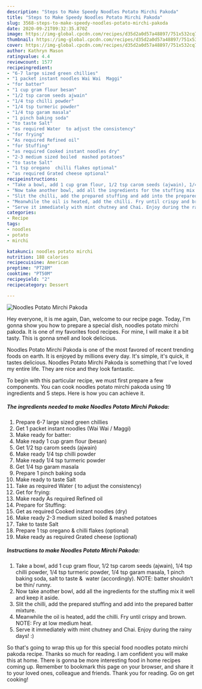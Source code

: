 ```yaml
---
description: "Steps to Make Speedy Noodles Potato Mirchi Pakoda"
title: "Steps to Make Speedy Noodles Potato Mirchi Pakoda"
slug: 3568-steps-to-make-speedy-noodles-potato-mirchi-pakoda
date: 2020-09-21T09:32:35.870Z
image: https://img-global.cpcdn.com/recipes/d35d2a0d57a48897/751x532cq70/noodles-potato-mirchi-pakoda-recipe-main-photo.jpg
thumbnail: https://img-global.cpcdn.com/recipes/d35d2a0d57a48897/751x532cq70/noodles-potato-mirchi-pakoda-recipe-main-photo.jpg
cover: https://img-global.cpcdn.com/recipes/d35d2a0d57a48897/751x532cq70/noodles-potato-mirchi-pakoda-recipe-main-photo.jpg
author: Kathryn Mason
ratingvalue: 4.4
reviewcount: 1577
recipeingredient:
- "6-7 large sized green chillies"
- "1 packet instant noodles Wai Wai  Maggi"
- "for batter"
- "1 cup gram flour besan"
- "1/2 tsp carom seeds ajwain"
- "1/4 tsp chilli powder"
- "1/4 tsp turmeric powder"
- "1/4 tsp garam masala"
- "1 pinch baking soda"
- "to taste Salt"
- "as required Water  to adjust the consistency"
- "for frying"
- "As required Refined oil"
- "for Stuffing"
- "as required Cooked instant noodles dry"
- "2-3 medium sized boiled  mashed potatoes"
- "to taste Salt"
- "1 tsp oregano  chilli flakes optional"
- "as required Grated cheese optional"
recipeinstructions:
- "Take a bowl, add 1 cup gram flour, 1/2 tsp carom seeds (ajwain), 1/4 tsp chilli powder, 1/4 tsp turmeric powder, 1/4 tsp garam masala, 1 pinch baking soda, salt to taste &amp;  water (accordingly). NOTE: batter shouldn’t be thin/ runny."
- "Now take another bowl, add all the ingredients for the stuffing mix it well and keep it aside."
- "Slit the chilli, add the prepared stuffing and add into the prepared batter mixture."
- "Meanwhile the oil is heated, add the chilli. Fry until crispy and brown. NOTE: Fry at low medium heat."
- "Serve it immediately with mint chutney and Chai. Enjoy during the rainy days! :)"
categories:
- Recipe
tags:
- noodles
- potato
- mirchi

katakunci: noodles potato mirchi 
nutrition: 188 calories
recipecuisine: American
preptime: "PT28M"
cooktime: "PT50M"
recipeyield: "2"
recipecategory: Dessert

---
```



![Noodles Potato Mirchi Pakoda](https://img-global.cpcdn.com/recipes/d35d2a0d57a48897/751x532cq70/noodles-potato-mirchi-pakoda-recipe-main-photo.jpg)

Hey everyone, it is me again, Dan, welcome to our recipe page. Today, I'm gonna show you how to prepare a special dish, noodles potato mirchi pakoda. It is one of my favorites food recipes. For mine, I will make it a bit tasty. This is gonna smell and look delicious.



Noodles Potato Mirchi Pakoda is one of the most favored of recent trending foods on earth. It is enjoyed by millions every day. It's simple, it's quick, it tastes delicious. Noodles Potato Mirchi Pakoda is something that I've loved my entire life. They are nice and they look fantastic.


To begin with this particular recipe, we must first prepare a few components. You can cook noodles potato mirchi pakoda using 19 ingredients and 5 steps. Here is how you can achieve it.

<!--inarticleads1-->

##### The ingredients needed to make Noodles Potato Mirchi Pakoda:

1. Prepare 6-7 large sized green chillies
1. Get 1 packet instant noodles (Wai Wai / Maggi)
1. Make ready for batter:
1. Make ready 1 cup gram flour (besan)
1. Get 1/2 tsp carom seeds (ajwain)
1. Make ready 1/4 tsp chilli powder
1. Make ready 1/4 tsp turmeric powder
1. Get 1/4 tsp garam masala
1. Prepare 1 pinch baking soda
1. Make ready to taste Salt
1. Take as required Water ( to adjust the consistency)
1. Get for frying:
1. Make ready As required Refined oil
1. Prepare for Stuffing:
1. Get as required Cooked instant noodles (dry)
1. Make ready 2-3 medium sized boiled &amp; mashed potatoes
1. Take to taste Salt
1. Prepare 1 tsp oregano &amp; chilli flakes (optional)
1. Make ready as required Grated cheese (optional)




<!--inarticleads2-->

##### Instructions to make Noodles Potato Mirchi Pakoda:

1. Take a bowl, add 1 cup gram flour, 1/2 tsp carom seeds (ajwain), 1/4 tsp chilli powder, 1/4 tsp turmeric powder, 1/4 tsp garam masala, 1 pinch baking soda, salt to taste &amp;  water (accordingly). NOTE: batter shouldn’t be thin/ runny.
1. Now take another bowl, add all the ingredients for the stuffing mix it well and keep it aside.
1. Slit the chilli, add the prepared stuffing and add into the prepared batter mixture.
1. Meanwhile the oil is heated, add the chilli. Fry until crispy and brown. NOTE: Fry at low medium heat.
1. Serve it immediately with mint chutney and Chai. Enjoy during the rainy days! :)




So that's going to wrap this up for this special food noodles potato mirchi pakoda recipe. Thanks so much for reading. I am confident you will make this at home. There is gonna be more interesting food in home recipes coming up. Remember to bookmark this page on your browser, and share it to your loved ones, colleague and friends. Thank you for reading. Go on get cooking!
